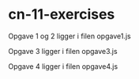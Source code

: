 # cn-11-exercises

Opgave 1 og 2 ligger i filen opgave1.js

Opgave 3 ligger i filen opgave3.js

Opgave 4 ligger i filen opgave4.js
